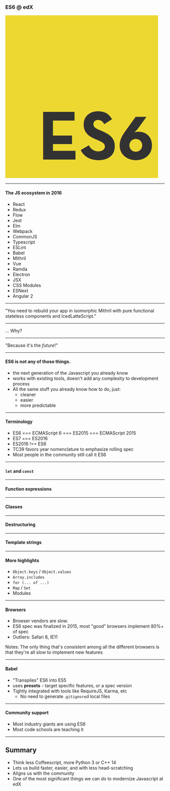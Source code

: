 ### ES6 @ edX

![](assets/es6.png)

---

#### The JS ecosystem in 2016

- React
- Redux
- Flow
- Jest
- Elm
- Webpack
- CommonJS
- Typescript
- ESLint
- Babel
- Mithril
- Vue
- Ramda
- Electron
- JSX
- CSS Modules
- ESNext
- Angular 2

---

"You need to rebuild your app in isomorphic Mithril with pure functional stateless components and IcedLatteScript."

---

... Why?

---

"Because it's the *future*!"

---

#### ES6 is not any of those things.

- the next generation of the Javascript you already know
- works with existing tools, doesn't add any complexity to development process
- All the same stuff you already know how to do, just:
  - cleaner
  - easier
  - more predictable

---

#### Terminology
- ES6 === ECMAScript 6 === ES2015 === ECMAScript 2015
- ES7 === ES2016
- ES2016 !== ES6
- TC39 favors year nomenclature to emphasize rolling spec
- Most people in the community still call it ES6


---
#### `let` and `const`

---
#### Function expressions

---
#### Classes

---
#### Destructuring

---
#### Template strings


---
#### More highlights

- `Object.keys` / `Object.values`
- `Array.includes`
- `for (... of ...)`
- `Map` / `Set`
- Modules

---
#### Browsers

- Browser vendors are slow.
- ES6 spec was finalized in 2015, most "good" browsers implement 80%+ of spec
- Outliers: Safari 8, IE11


Notes: The only thing that's consistent among all the different browsers is that they're all slow to implement new features

---
#### Babel

- "Transpiles" ES6 into ES5
- uses **presets** - target specific features, or a spec version
- Tightly integrated with tools like RequireJS, Karma, etc
  - No need to generate .`gitignore`d local files

---
#### Community support
- Most industry giants are using ES6
- Most code schools are teaching it


---
## Summary
- Think less Coffeescript, more Python 3 or C++ 14
- Lets us build faster, easier, and with less head-scratching
- Aligns us with the community
- One of the most significant things we can do to modernize Javascript at edX
